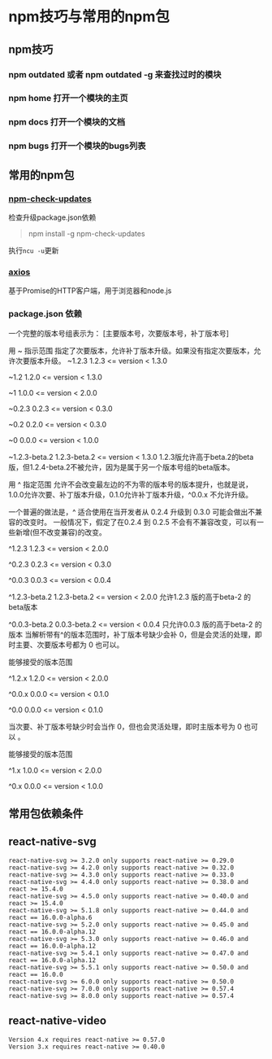 # npm技巧与常用的npm包

## npm技巧

### npm outdated 或者 npm outdated -g 来查找过时的模块

### npm home <package> 打开一个模块的主页

### npm docs <package> 打开一个模块的文档

### npm bugs <package> 打开一个模块的bugs列表

## 常用的npm包

### [npm-check-updates](https://github.com/tjunnone/npm-check-updates)

检查升级package.json依赖

>npm install -g npm-check-updates

执行`ncu -u`更新

### [axios](https://github.com/axios/axios)

基于Promise的HTTP客户端，用于浏览器和node.js

### package.json 依赖
一个完整的版本号组表示为： [主要版本号，次要版本号，补丁版本号]

用 ~ 指示范围
指定了次要版本，允许补丁版本升级。如果没有指定次要版本，允许次要版本升级。
~1.2.3
1.2.3 <= version < 1.3.0

~1.2
1.2.0 <= version < 1.3.0

~1
1.0.0 <= version < 2.0.0

~0.2.3
0.2.3 <= version < 0.3.0

~0.2
0.2.0 <= version < 0.3.0

~0
0.0.0 <= version < 1.0.0

~1.2.3-beta.2
1.2.3-beta.2 <= version < 1.3.0
1.2.3版允许高于beta.2的beta版，但1.2.4-beta.2不被允许，因为是属于另一个版本号组的beta版本。

用 ^ 指定范围
允许不会改变最左边的不为零的版本号的版本提升，也就是说，
1.0.0允许次要、补丁版本升级，0.1.0允许补丁版本升级，^0.0.x 不允许升级。

一个普遍的做法是，^ 适合使用在当开发者从 0.2.4 升级到 0.3.0 可能会做出不兼容的改变时。
一般情况下，假定了在0.2.4 到 0.2.5 不会有不兼容改变，可以有一些新增(但不改变兼容)的改变。

^1.2.3
1.2.3 <= version < 2.0.0

^0.2.3
0.2.3 <= version < 0.3.0

^0.0.3
0.0.3 <= version < 0.0.4

^1.2.3-beta.2
1.2.3-beta.2 <= version < 2.0.0
允许1.2.3 版的高于beta-2 的beta版本

^0.0.3-beta.2
0.0.3-beta.2 <= version < 0.0.4
只允许0.0.3 版的高于beta-2 的版本
当解析带有^的版本范围时，补丁版本号缺少会补 0，但是会灵活的处理，即时主要、次要版本号都为 0 也可以。

能够接受的版本范围

^1.2.x
1.2.0 <= version < 2.0.0

^0.0.x
0.0.0 <= version < 0.1.0

^0.0
0.0.0 <= version < 0.1.0

当次要、补丁版本号缺少时会当作 0，但也会灵活处理，即时主版本号为 0 也可以 。

能够接受的版本范围

^1.x
1.0.0 <= version < 2.0.0

^0.x
0.0.0 <= version < 1.0.0


## 常用包依赖条件

## react-native-svg
```
react-native-svg >= 3.2.0 only supports react-native >= 0.29.0
react-native-svg >= 4.2.0 only supports react-native >= 0.32.0
react-native-svg >= 4.3.0 only supports react-native >= 0.33.0
react-native-svg >= 4.4.0 only supports react-native >= 0.38.0 and react >= 15.4.0
react-native-svg >= 4.5.0 only supports react-native >= 0.40.0 and react >= 15.4.0
react-native-svg >= 5.1.8 only supports react-native >= 0.44.0 and react == 16.0.0-alpha.6
react-native-svg >= 5.2.0 only supports react-native >= 0.45.0 and react == 16.0.0-alpha.12
react-native-svg >= 5.3.0 only supports react-native >= 0.46.0 and react == 16.0.0-alpha.12
react-native-svg >= 5.4.1 only supports react-native >= 0.47.0 and react == 16.0.0-alpha.12
react-native-svg >= 5.5.1 only supports react-native >= 0.50.0 and react == 16.0.0
react-native-svg >= 6.0.0 only supports react-native >= 0.50.0
react-native-svg >= 7.0.0 only supports react-native >= 0.57.4
react-native-svg >= 8.0.0 only supports react-native >= 0.57.4
```
## react-native-video
```
Version 4.x requires react-native >= 0.57.0
Version 3.x requires react-native >= 0.40.0
```
